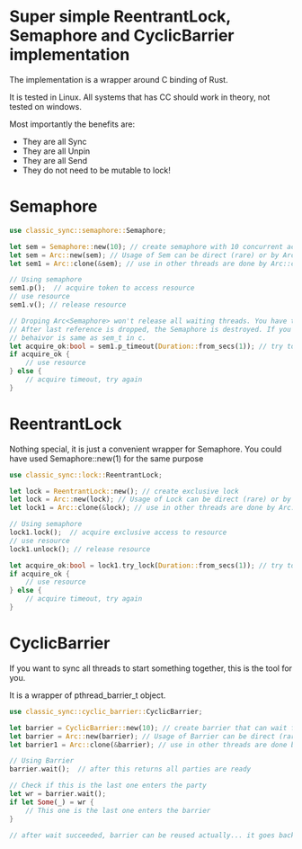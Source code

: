 # Super simple ReentrantLock, Semaphore and CyclicBarrier implementation
The implementation is a wrapper around C binding of Rust.

It is tested in Linux. All systems that has CC should work in theory, not tested on windows.

Most importantly the benefits are:
* They are all Sync
* They are all Unpin
* They are all Send
* They do not need to be mutable to lock!

# Semaphore

```rust
use classic_sync::semaphore::Semaphore;

let sem = Semaphore::new(10); // create semaphore with 10 concurrent access
let sem = Arc::new(sem); // Usage of Sem can be direct (rare) or by Arc (common)
let sem1 = Arc::clone(&sem); // use in other threads are done by Arc::clone

// Using semaphore
sem1.p();  // acquire token to access resource
// use resource
sem1.v(); // release resource

// Droping Arc<Semaphore> won't release all waiting threads. You have to take care of that yourself.
// After last reference is dropped, the Semaphore is destroyed. If you still have threads waiting, 
// behaivor is same as sem_t in c.
let acquire_ok:bool = sem1.p_timeout(Duration::from_secs(1)); // try to acquire with 1 seconds timeout
if acquire_ok {
    // use resource
} else {
    // acquire timeout, try again
}
```

# ReentrantLock
Nothing special, it is just a convenient wrapper for Semaphore. You could have used Semaphore::new(1) for the same purpose

```rust
use classic_sync::lock::ReentrantLock;

let lock = ReentrantLock::new(); // create exclusive lock
let lock = Arc::new(lock); // Usage of Lock can be direct (rare) or by Arc (common)
let lock1 = Arc::clone(&lock); // use in other threads are done by Arc::clone

// Using semaphore
lock1.lock();  // acquire exclusive access to resource
// use resource
lock1.unlock(); // release resource

let acquire_ok:bool = lock1.try_lock(Duration::from_secs(1)); // try to acquire with 1 seconds timeout
if acquire_ok {
    // use resource
} else {
    // acquire timeout, try again
}
```
# CyclicBarrier
If you want to sync all threads to start something together, this is the tool for you. 

It is a wrapper of pthread_barrier_t object.

```rust
use classic_sync::cyclic_barrier::CyclicBarrier;

let barrier = CyclicBarrier::new(10); // create barrier that can wait for 10 parties
let barrier = Arc::new(barrier); // Usage of Barrier can be direct (rare) or by Arc (common)
let barrier1 = Arc::clone(&barrier); // use in other threads are done by Arc::clone

// Using Barrier
barrier.wait();  // after this returns all parties are ready

// Check if this is the last one enters the party
let wr = barrier.wait();
if let Some(_) = wr {
    // This one is the last one enters the barrier
}

// after wait succeeded, barrier can be reused actually... it goes back to the pre-wait state again.

```